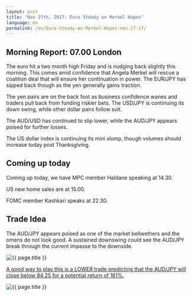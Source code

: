 ```yaml
---
layout: post
title: "Nov 27th, 2017: Euro Steady on Merkel Hopes"
language: en
permalink: /en/Euro-Steady-on-Merkel-Hopes-nov-27-17/
---
```

## Morning Report: 07.00 London

The euro hit a two month high Friday and is nudging back slightly this morning. This comes amid confidence that Angela Merkel will rescue a coalition deal that will ensure her continuation in power. The EUR/JPY has sipped back though as the yen generally gains traction. 

The yen pairs are on the back foot as business confidence wanes and traders pull back from funding riskier bets. The USD/JPY is continuing its down swing, while other dollar pairs follow suit. 

The AUD/USD has continued to slip lower, while the AUD/JPY appears poised for further losses. 

The US dollar index is continuing its mini slump, though volumes should increase today post Thanksgiving. 

## Coming up today 

Coming up today, we have MPC member Haldane speaking at 14.30. 

US new home sales are at 15.00. 

FOMC member Kashkari speaks at 22.30. 

## Trade Idea

The AUD/JPY appears poised as one of the market bellwethers and the omens do not look good. A sustained downswing could see the AUD/JPY break through the current impasse to the downside.   

<img class="post-image" src="{{ site.url }}/images/nov/2017-11-27_06-50-03.jpg" alt="{{ page.title }}" title="{{ page.title }}">

<a href="%LINK%%?currency=GBP&market=forex&underlying=frxAUDJPY&formname=higherlower&duration_amount=14&duration_units=d&amount=10&amount_type=payout&expiry_type=duration&barrier=84.25" target="_blank">A good way to play this is a LOWER trade predicting that the AUD/JPY will close below 84.25 for a potential return of 161%.</a>

<img class="post-image" src="{{ site.url }}/images/nov/2017-11-27_06-51-04.jpg" alt="{{ page.title }}" title="{{ page.title }}">
